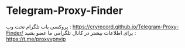 # Telegram-Proxy-Finder
پروکسی یاب تلگرام تحت وب : https://cryrecord.github.io/Telegram-Proxy-Finder/
برای اطلاعات بیشتر در کانال تلگرامی ما عضو بشید : https://t.me/proxyvpnvip
